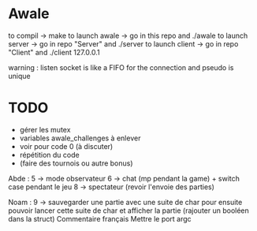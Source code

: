 # Awale

to compil -> make
to launch awale -> go in this repo and ./awale
to launch server -> go in repo "Server" and ./server
to launch client -> go in repo "Client" and ./client 127.0.0.1 

warning : listen socket is like a FIFO for the connection and pseudo is unique

# TODO
- gérer les mutex
- variables awale_challenges à enlever
- voir pour code 0 (à discuter)
- répétition du code
- (faire des tournois ou autre bonus)

Abde :
5 -> mode observateur
6 -> chat (mp pendant la game) + switch case pendant le jeu
8 -> spectateur (revoir l'envoie des parties) 

Noam : 
9 -> sauvegarder une partie avec une suite de char pour ensuite pouvoir lancer cette suite de char et afficher la partie (rajouter un booléen dans la struct)
Commentaire français
Mettre le port argc


